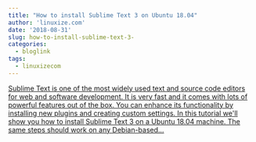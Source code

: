 ```yaml
---
title: "How to install Sublime Text 3 on Ubuntu 18.04"
author: 'linuxize.com'
date: '2018-08-31'
slug: how-to-install-sublime-text-3-
categories:
  - bloglink
tags:
  - linuxizecom
---
```


[Sublime Text is one of the most widely used text and source code editors for web and software development. It is very fast and it comes with lots of powerful features out of the box. You can enhance its functionality by installing new plugins and creating custom settings. In this tutorial we'll show you how to install Sublime Text 3 on a Ubuntu 18.04 machine. The same steps should work on any Debian-based...<click to read more>](https://linuxize.com/post/how-to-install-sublime-text-3-on-ubuntu-18-04/)

